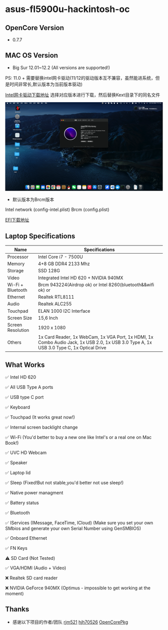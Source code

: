 # asus-fl5900u-hackintosh-oc

## OpenCore Version

- 0.7.7

## MAC OS Version

- Big Sur 12.01~12.2 (All versions are supported!)

PS: 11.0 + 需要替换intel网卡驱动(11/12的驱动版本互不兼容，虽然能进系统，但是时间非常长,默认版本为当前版本驱动)

[Intel网卡驱动下载地址](https://github.com/OpenIntelWireless/itlwm) 选择对应版本进行下载，然后替换Kext目录下的同名文件

![image](./images/monterey.png)

- 默认版本为Brcm版本

Intel network (config-intel.plist)
Brcm (config.plist)

[EFI下载地址](https://github.com/blankqwq/asus-fl5900u-hackintosh-oc/releases)

## Laptop Specifications

| Name              | Specifications                                               |
| ----------------- | ------------------------------------------------------------ |
| Processor         | Intel Core i7 - 7500U                                        |
| Memory            | 4+8 GB DDR4 2133 Mhz                                         |
| Storage           | SSD 128G                                                     |
| Video             | Integrated Intel HD 620 + NVIDIA 940MX                       |
| Wi-Fi + Bluetooth | Brcm 943224(Airdrop ok) or Intel 8260(bluetooth&&wifi ok) or  |
| Ethernet          | Realtek RTL8111                                              |
| Audio             | Realtek ALC255                                               |
| Touchpad          | ELAN 1000 I2C Interface                                      |
| Screen Size       | 15,6 Inch                                                    |
| Screen Resolution | 1920 x 1080                                                  |
| Others            | 1x Card Reader, 1x WebCam, 1x VGA Port, 1x HDMI, 1x Combo Audio Jack, 1x USB 2.0, 1x USB 3.0 Type A, 1x USB 3.0 Type C, 1x Optical Drive |

## What Works 

✅ Intel HD 620

✅ All USB Type A ports

✅ USB type C port

✅ Keyboard

✅ Touchpad (It works great now!)

✅ Internal screen backlight change

✅ Wi-Fi (You'd better to buy a new one like Intel's or a real one on Mac Book!)

✅ UVC HD Webcam

✅ Speaker

✅ Laptop lid

✅ Sleep (Fixed!But not stable,you'd better not use sleep!)

✅ Native power managment

✅ Battery status

✅ Bluetooth

✅ IServices (IMessage, FaceTime, ICloud) (Make sure you set your own SMbios and generate your own Serial Number using GenSMBIOS)

✅ Onboard Ethernet

✅ FN Keys

⚠️ SD Card (Not Tested)

✅ VGA/HDMI (Audio + Video)

❌ Realtek SD card reader

❌ NVIDIA GeForce 940MX (Optimus - impossible to get working at the moment)

## Thanks

- 感谢以下项目的作者/团队
[rjm521](https://github.com/rjm521/asus-fl5900u-hackintosh-oc)
[hjh70526](https://github.com/hjh70526/asus-fl5900u-hackintosh-oc/)
[OpenCorePkg](https://github.com/acidanthera/OpenCorePkg)
